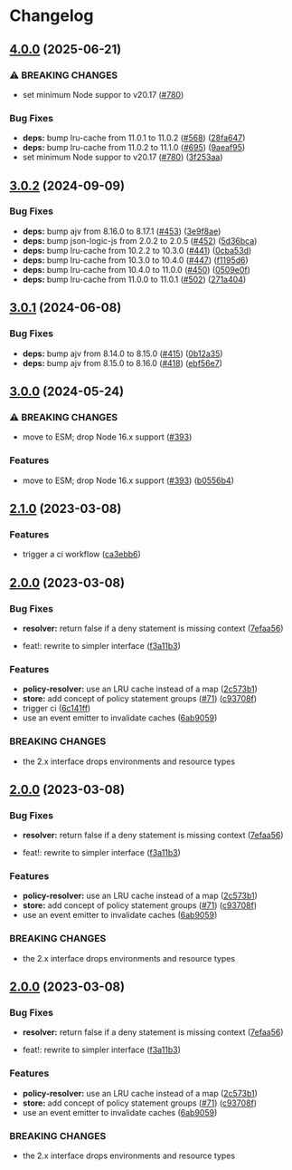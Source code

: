 # Changelog

## [4.0.0](https://github.com/freakyfelt/could-could/compare/v3.0.2...v4.0.0) (2025-06-21)


### ⚠ BREAKING CHANGES

* set minimum Node suppor to v20.17 ([#780](https://github.com/freakyfelt/could-could/issues/780))

### Bug Fixes

* **deps:** bump lru-cache from 11.0.1 to 11.0.2 ([#568](https://github.com/freakyfelt/could-could/issues/568)) ([28fa647](https://github.com/freakyfelt/could-could/commit/28fa647a49fcb09556973a8f818b4725185e4e40))
* **deps:** bump lru-cache from 11.0.2 to 11.1.0 ([#695](https://github.com/freakyfelt/could-could/issues/695)) ([9aeaf95](https://github.com/freakyfelt/could-could/commit/9aeaf95d660cc6bfe03c277f6cfa633cef5d5108))
* set minimum Node suppor to v20.17 ([#780](https://github.com/freakyfelt/could-could/issues/780)) ([3f253aa](https://github.com/freakyfelt/could-could/commit/3f253aadce98b6966f6d9ad305e9864e3716633c))

## [3.0.2](https://github.com/freakyfelt/could-could/compare/v3.0.1...v3.0.2) (2024-09-09)


### Bug Fixes

* **deps:** bump ajv from 8.16.0 to 8.17.1 ([#453](https://github.com/freakyfelt/could-could/issues/453)) ([3e9f8ae](https://github.com/freakyfelt/could-could/commit/3e9f8ae91c439f17bfdf36139e898a666ff84bf0))
* **deps:** bump json-logic-js from 2.0.2 to 2.0.5 ([#452](https://github.com/freakyfelt/could-could/issues/452)) ([5d36bca](https://github.com/freakyfelt/could-could/commit/5d36bcac5eefad003736dd062c6a57d82032ab5b))
* **deps:** bump lru-cache from 10.2.2 to 10.3.0 ([#441](https://github.com/freakyfelt/could-could/issues/441)) ([0cba53d](https://github.com/freakyfelt/could-could/commit/0cba53d596db24fd8a2ce9336e7767ad591d8cbb))
* **deps:** bump lru-cache from 10.3.0 to 10.4.0 ([#447](https://github.com/freakyfelt/could-could/issues/447)) ([f1195d6](https://github.com/freakyfelt/could-could/commit/f1195d677b3c6a76fad7bfbefcb3e9cb08179cae))
* **deps:** bump lru-cache from 10.4.0 to 11.0.0 ([#450](https://github.com/freakyfelt/could-could/issues/450)) ([0509e0f](https://github.com/freakyfelt/could-could/commit/0509e0f741d61e10dbab6bfb95a93d484d70a656))
* **deps:** bump lru-cache from 11.0.0 to 11.0.1 ([#502](https://github.com/freakyfelt/could-could/issues/502)) ([271a404](https://github.com/freakyfelt/could-could/commit/271a4042186a3548e6826ed03f6353915a2e7251))

## [3.0.1](https://github.com/freakyfelt/could-could/compare/v3.0.0...v3.0.1) (2024-06-08)


### Bug Fixes

* **deps:** bump ajv from 8.14.0 to 8.15.0 ([#415](https://github.com/freakyfelt/could-could/issues/415)) ([0b12a35](https://github.com/freakyfelt/could-could/commit/0b12a35417005516ed57ae73c0b04a014a420b13))
* **deps:** bump ajv from 8.15.0 to 8.16.0 ([#418](https://github.com/freakyfelt/could-could/issues/418)) ([ebf56e7](https://github.com/freakyfelt/could-could/commit/ebf56e735b4d40560991428e6a806b886c7f3ba9))

## [3.0.0](https://github.com/freakyfelt/could-could/compare/could-could-v2.1.0...could-could-v3.0.0) (2024-05-24)


### ⚠ BREAKING CHANGES

* move to ESM; drop Node 16.x support ([#393](https://github.com/freakyfelt/could-could/issues/393))

### Features

* move to ESM; drop Node 16.x support ([#393](https://github.com/freakyfelt/could-could/issues/393)) ([b0556b4](https://github.com/freakyfelt/could-could/commit/b0556b456419272b221fc2f8acaaf6437d615d80))

## [2.1.0](https://github.com/freakyfelt/could-could/compare/v2.0.0...v2.1.0) (2023-03-08)


### Features

* trigger a ci workflow ([ca3ebb6](https://github.com/freakyfelt/could-could/commit/ca3ebb61f2f87afd4abed4fe8b32d2158cceaeb8))

## [2.0.0](https://github.com/freakyfelt/could-could/compare/v1.0.0...v2.0.0) (2023-03-08)


### Bug Fixes

* **resolver:** return false if a deny statement is missing context ([7efaa56](https://github.com/freakyfelt/could-could/commit/7efaa56dc01e0cd35d540a6aabeb3e42f74bc880))


* feat!: rewrite to simpler interface ([f3a11b3](https://github.com/freakyfelt/could-could/commit/f3a11b35cca652c4896095741b073d013c0e9bc8))


### Features

* **policy-resolver:** use an LRU cache instead of a map ([2c573b1](https://github.com/freakyfelt/could-could/commit/2c573b1c5c7de0c3582efcacb1304bf6f57785a0))
* **store:** add concept of policy statement groups ([#71](https://github.com/freakyfelt/could-could/issues/71)) ([c93708f](https://github.com/freakyfelt/could-could/commit/c93708ff74245713e86d198f356a1ce2fbd585d6))
* trigger ci ([6c141ff](https://github.com/freakyfelt/could-could/commit/6c141ff784fa77ce8b00cfa7fe80753b59b3625e))
* use an event emitter to invalidate caches ([6ab9059](https://github.com/freakyfelt/could-could/commit/6ab9059d4fba7942cb3ebe105d533cde6bdf2ae1))


### BREAKING CHANGES

* the 2.x interface drops environments and resource types

## [2.0.0](https://github.com/freakyfelt/could-could/compare/v1.0.0...v2.0.0) (2023-03-08)


### Bug Fixes

* **resolver:** return false if a deny statement is missing context ([7efaa56](https://github.com/freakyfelt/could-could/commit/7efaa56dc01e0cd35d540a6aabeb3e42f74bc880))


* feat!: rewrite to simpler interface ([f3a11b3](https://github.com/freakyfelt/could-could/commit/f3a11b35cca652c4896095741b073d013c0e9bc8))


### Features

* **policy-resolver:** use an LRU cache instead of a map ([2c573b1](https://github.com/freakyfelt/could-could/commit/2c573b1c5c7de0c3582efcacb1304bf6f57785a0))
* **store:** add concept of policy statement groups ([#71](https://github.com/freakyfelt/could-could/issues/71)) ([c93708f](https://github.com/freakyfelt/could-could/commit/c93708ff74245713e86d198f356a1ce2fbd585d6))
* use an event emitter to invalidate caches ([6ab9059](https://github.com/freakyfelt/could-could/commit/6ab9059d4fba7942cb3ebe105d533cde6bdf2ae1))


### BREAKING CHANGES

* the 2.x interface drops environments and resource types

## [2.0.0](https://github.com/freakyfelt/could-could/compare/v1.0.0...v2.0.0) (2023-03-08)


### Bug Fixes

* **resolver:** return false if a deny statement is missing context ([7efaa56](https://github.com/freakyfelt/could-could/commit/7efaa56dc01e0cd35d540a6aabeb3e42f74bc880))


* feat!: rewrite to simpler interface ([f3a11b3](https://github.com/freakyfelt/could-could/commit/f3a11b35cca652c4896095741b073d013c0e9bc8))


### Features

* **policy-resolver:** use an LRU cache instead of a map ([2c573b1](https://github.com/freakyfelt/could-could/commit/2c573b1c5c7de0c3582efcacb1304bf6f57785a0))
* **store:** add concept of policy statement groups ([#71](https://github.com/freakyfelt/could-could/issues/71)) ([c93708f](https://github.com/freakyfelt/could-could/commit/c93708ff74245713e86d198f356a1ce2fbd585d6))
* use an event emitter to invalidate caches ([6ab9059](https://github.com/freakyfelt/could-could/commit/6ab9059d4fba7942cb3ebe105d533cde6bdf2ae1))


### BREAKING CHANGES

* the 2.x interface drops environments and resource types
